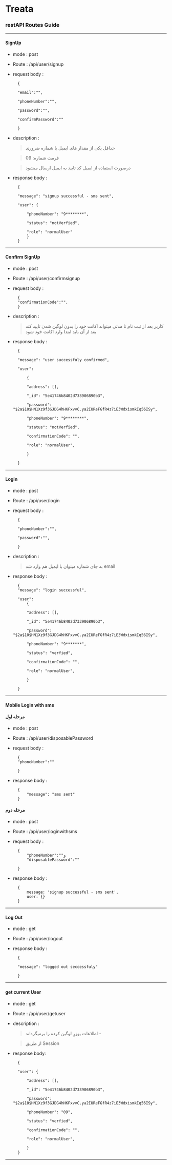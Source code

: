 # Treata 

### restAPI Routes Guide
---
#### SignUp
* mode : post
* Route : /api/user/signup
* request body :

        { 

	    "email":"",

	    "phoneNumber":"",

	    "password":"",

	    "confirmPassword":""

        }
* description :
        
    > حداقل یکی از مقدار های ایمیل یا شماره ضروری

    >فرمت شماره:
09

    > درصورت استفاده از ایمیل کد تایید به ایمیل ارسال میشود
* response body :

        {

        "message": "signup successful - sms sent",

        "user": {

            "phoneNumber": "9********",

            "status": "notVerfied",

            "role": "normalUser"
            }
        }
---

#### Confirm SignUp
* mode : post
* Route : /api/user/confirmsignup
* request body :

        {
	    "confirmationCode":"",
        }
* description :
        
    > کاربر بعد از ثبت نام تا مدتی میتواند اکانت خود را بدون لوگین شدن تایید کند بعد از آن باید ابتدا وارد اکانت خود شود

* response body :

        {

        "message": "user successfuly confirmed",

        "user": 
    
            {

            "address": [],

            "_id": "5e41746b8402d733906890b3",

            "password": "$2a$10$HN1Xz9f3GJDG4hHKFxvvC.ya2IUReFGfR4z7iE3WdxismkIq56ISy",

            "phoneNumber": "9********",

            "status": "notVerfied",

            "confirmationCode": "",

            "role": "normalUser",
        
            }

        }

---
#### Login
* mode : post
* Route : /api/user/login
* request body :

        { 

	    "phoneNumber":"",

	    "password":"",

        }
* description :
        
    > به جای شماره میتوان با ایمیل هم وارد شد
    email

* response body : 

        {
        "message": "login successful",

        "user": 
            {

            "address": [],

            "_id": "5e41746b8402d733906890b3",

            "password": "$2a$10$HN1Xz9f3GJDG4hHKFxvvC.ya2IUReFGfR4z7iE3WdxismkIq56ISy",

            "phoneNumber": "9*******",

            "status": "verfied",

            "confirmationCode": "",

            "role": "normalUser",

            }

        }
---
#### Mobile Login with sms
#### مرحله اول
* mode : post
* Route : /api/user/disposablePassword
* request body :

        { 
	    "phoneNumber":""

        }

* response body :

        {
            "message": "sms sent"
        }




        
#### مرحله دوم
* mode : post
* Route : /api/user/loginwithsms
* request body :

        { 
	        "phoneNumber":""و
            "disposablePassword":""

        }

* response body :

        {
            message: 'signup successful - sms sent',
            user: {}
        }
---

#### Log Out
* mode : get
* Route : /api/user/logout
* response body :

        {

        "message": "logged out seccessfuly"

        }
---

#### get current User
* mode : get
* Route : /api/user/getuser
* description :
        
    > اطلاعات یوزرِ لوگین کرده را برمیگرداند - 

    >از طریق 
    > Session
* response body:

        {

        "user": {

            "address": [],

            "_id": "5e41746b8402d733906890b3",

            "password": "$2a$10$HN1Xz9f3GJDG4hHKFxvvC.ya2IUReFGfR4z7iE3WdxismkIq56ISy",

            "phoneNumber": "09",

            "status": "verfied",

            "confirmationCode": "",

            "role": "normalUser",
        
            }
        }
---
